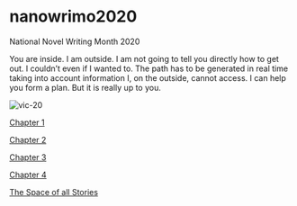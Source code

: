 # nanowrimo2020
National Novel Writing Month 2020



You are inside.  I am outside.
I am not going to tell you directly how to get out. I couldn’t even if I wanted to.  The path has to be generated in real time taking into account information I, on the outside, cannot access.  I can help you form a plan. But it is really up to you.

![vic-20](http://www.oldcomputers.net/pics/vic20.jpg)

[Chapter 1](chapter-1.md)

[Chapter 2](chapter-2.md)

[Chapter 3](chapter-3.md)

[Chapter 4](chapter-4.md)

[The Space of all Stories](https://greggelong.github.io/story-space/)


